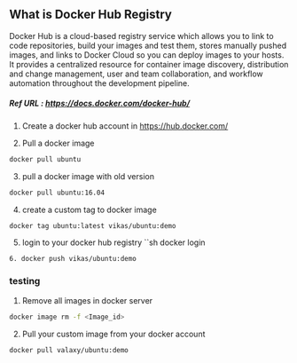 ## What is Docker Hub Registry

Docker Hub is a cloud-based registry service which allows you to link to code repositories, build your images and test them, stores manually pushed images, and links to Docker Cloud so you can deploy images to your hosts. It provides a centralized resource for container image discovery, distribution and change management, user and team collaboration, and workflow automation throughout the development pipeline.

##### Ref URL : https://docs.docker.com/docker-hub/

1. Create a docker hub account in https://hub.docker.com/

2. Pull a docker image 

```sh 
docker pull ubuntu
```

3. pull a docker image with old version

```sh
docker pull ubuntu:16.04
```

4. create a custom tag to docker image
```sh
docker tag ubuntu:latest vikas/ubuntu:demo
```

5. login to your docker hub registry 
``sh
docker login
```
6. docker push vikas/ubuntu:demo
```

### testing 

1. Remove all images in docker server 
```sh 
docker image rm -f <Image_id>
```

2. Pull your custom image from your docker account
```sh
docker pull valaxy/ubuntu:demo
```

